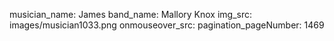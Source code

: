 musician_name: James
band_name: Mallory Knox
img_src: images/musician1033.png
onmouseover_src: 
pagination_pageNumber: 1469
